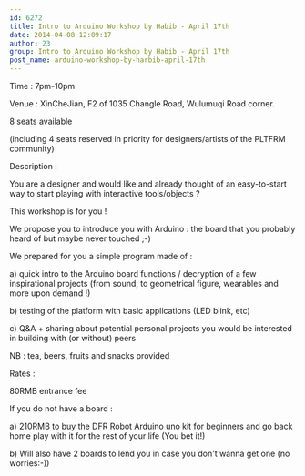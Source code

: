 ```yaml
---
id: 6272
title: Intro to Arduino Workshop by Habib - April 17th
date: 2014-04-08 12:09:17
author: 23
group: Intro to Arduino Workshop by Habib - April 17th
post_name: arduino-workshop-by-harbib-april-17th
---
```


Time : 7pm-10pm

Venue : XinCheJian, F2 of 1035 Changle Road, Wulumuqi Road corner.

8 seats available

(including 4 seats reserved in priority for designers/artists of the PLTFRM community)

Description :

You are a designer and would like and already thought of an easy-to-start way to start playing with interactive tools/objects ?

This workshop is for you !

We propose you to introduce you with Arduino : the board that you probably heard of but maybe never touched ;-) 

We prepared for you a simple program made of :

 a) quick intro to the Arduino board functions / decryption of a few inspirational projects (from sound, to geometrical figure, wearables and more upon demand !)

 b) testing of the platform with basic applications (LED blink, etc)

 c) Q&A + sharing about potential personal projects you would be interested in building with (or without) peers

NB : tea, beers, fruits and snacks provided

Rates :

 80RMB entrance fee

 If you do not have a board :

 a) 210RMB to buy the DFR Robot Arduino uno kit for beginners and go back home play with it for the rest of your life (You bet it!)

 b) Will also have 2 boards to lend you in case you don't wanna get one (no worries:-))